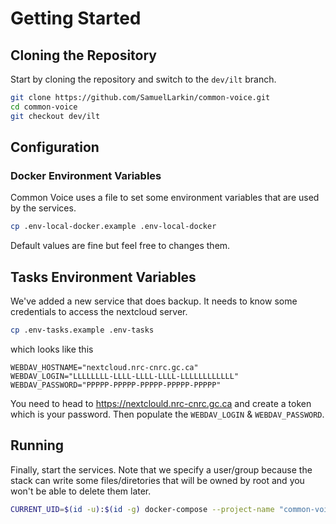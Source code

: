# Getting Started

## Cloning the Repository
Start by cloning the repository and switch to the `dev/ilt` branch.
```bash
git clone https://github.com/SamuelLarkin/common-voice.git
cd common-voice
git checkout dev/ilt
```

## Configuration
### Docker Environment Variables
Common Voice uses a file to set some environment variables that are used by the services.
```bash
cp .env-local-docker.example .env-local-docker
```
Default values are fine but feel free to changes them.

## Tasks Environment Variables
We've added a new service that does backup.  It needs to know some credentials to access the nextcloud server.
```bash
cp .env-tasks.example .env-tasks
```
which looks like this
```
WEBDAV_HOSTNAME="nextcloud.nrc-cnrc.gc.ca"
WEBDAV_LOGIN="LLLLLLLL-LLLL-LLLL-LLLL-LLLLLLLLLLLL"
WEBDAV_PASSWORD="PPPPP-PPPPP-PPPPP-PPPPP-PPPPP"
```
You need to head to https://nextclould.nrc-cnrc.gc.ca and create a token which is your password.
Then populate the `WEBDAV_LOGIN` & `WEBDAV_PASSWORD`.

## Running
Finally, start the services.
Note that we specify a user/group because the stack can write some files/diretories that will be owned by root and you won't be able to delete them later.
```bash
CURRENT_UID=$(id -u):$(id -g) docker-compose --project-name "common-voice" up
```
